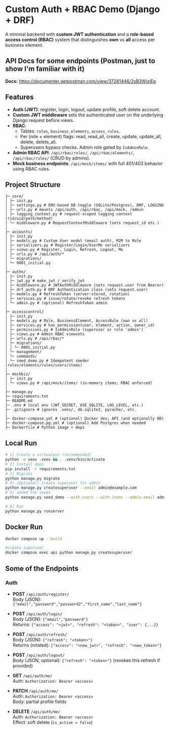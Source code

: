 # Custom Auth + RBAC Demo (Django + DRF)

A minimal backend with **custom JWT authentication** and a **role-based access control (RBAC)** system that distinguishes **own** vs **all** access per business element.

## API Docs for some endpoints (Postman, just to show I'm familiar with it)

**Docs:** https://documenter.getpostman.com/view/37281446/2sB3WjzjEp  

## Features

- **Auth (JWT)**: register, login, logout, update profile, soft delete account.
- **Custom JWT middleware** sets the authenticated user on the underlying Django request before views.
- **RBAC**:
  - Tables: `roles`, `business_elements`, `access_rules`.
  - Per (role × element) flags: read, read_all, create, update, update_all, delete, delete_all.
  - Superusers bypass checks. Admin role gated by `IsAdminRole`.
- **Admin RBAC API**: `/api/rbac/roles/`, `/api/rbac/elements/`, `/api/rbac/rules/` (CRUD by admins).
- **Mock business endpoints**: `/api/mock/items/` with full 401/403 behavior using RBAC rules.


## Project Structure
```text
├─ core/
│ ├─ init.py
│ ├─ settings.py # ENV-based DB toggle (SQLite/Postgres), DRF, LOGGING
│ ├─ urls.py # mounts /api/auth, /api/rbac, /api/mock, /admin
│ ├─ logging_context.py # request-scoped logging context (rid/uid/path/method)
│ └─ middleware.py # RequestContextMiddleware (sets request_id etc.)
│
├─ accounts/
│ ├─ init.py
│ ├─ models.py # Custom User model (email auth), M2M to Role
│ ├─ serializers.py # Register/Login/UserMe serializers
│ ├─ views.py # Register, Login, Refresh, Logout, Me
│ ├─ urls.py # /api/auth/*
│ └─ migrations/
│ └─ 0001_initial.py
│
├─ authn/
│ ├─ init.py
│ ├─ jwt.py # make_jwt / verify_jwt
│ ├─ middleware.py # JWTAuthMiddleware (sets request.user from Bearer)
│ ├─ drf_auth.py # DRF Authentication class (sets request.user)
│ ├─ models.py # RefreshToken (server-stored, rotation)
│ ├─ services.py # issue/rotate/revoke refresh tokens
│ └─ admin.py # (optional) RefreshToken admin
│
├─ accesscontrol/
│ ├─ init.py
│ ├─ models.py # Role, BusinessElement, AccessRule (own vs all)
│ ├─ services.py # has_permission(user, element, action, owner_id)
│ ├─ permissions.py # IsAdminRole (superuser or role 'admin')
│ ├─ views.py # Admin RBAC viewsets
│ ├─ urls.py # /api/rbac/*
│ ├─ migrations/
│ │ └─ 0001_initial.py
│ └─ management/
│ └─ commands/
│ └─ seed_demo.py # Idempotent seeder (roles/elements/rules/users/items)
│
├─ mockbiz/
│ ├─ init.py
│ └─ views.py # /api/mock/items/ (in-memory items; RBAC enforced)
│
├─ manage.py
├─ requirements.txt
├─ README.md
├─ .env # local env (JWT_SECRET, USE_SQLITE, LOG_LEVEL, etc.)
├─ .gitignore # ignores .venv/, db.sqlite3, pycache/, etc.
│
├─ docker-compose.yml # (optional) Docker dev; API (and optionally DB)
├─ docker-compose.pg.yml # (optional) Add Postgres when needed
├─ Dockerfile # Python image + deps
```
## Local Run

```bash
# 1) Create a virtualenv (recommended)
python -m venv .venv && . .venv/bin/activate
# 2) Install deps
pip install -r requirements.txt
# 3) Migrate
python manage.py migrate
# 4) (Optional) Create superuser for admin
python manage.py createsuperuser --email admin@example.com
# 5) added the seeds
python manage.py seed_demo --with-users --with-items --admin-email admin@example.com --admin-password 'YOUR PASSWORD'

# 6) Run
python manage.py runserver
```
## Docker Run

```bash
docker compose up --build

#create superuser
docker compose exec api python manage.py createsuperuser
```

## Some of the Endpoints

### Auth
- **POST** `/api/auth/register/`  
  Body (JSON): `{"email","password","password2","first_name","last_name"}`
  
- **POST** `/api/auth/login/`  
  Body (JSON): `{"email","password"}`  
  Returns: `{"access": "<jwt>", "refresh": "<token>", "user": {...}}`

- **POST** `/api/auth/refresh/`  
  Body (JSON): `{"refresh": "<token>"}`  
  Returns (rotated): `{"access": "<new_jwt>", "refresh": "<new_token>"}`

- **POST** `/api/auth/logout/`  
  Body (JSON, optional): `{"refresh": "<token>"}`  (revokes this refresh if provided)

- **GET** `/api/auth/me/`  
  Auth: `Authorization: Bearer <access>`

- **PATCH** `/api/auth/me/`  
  Auth: `Authorization: Bearer <access>`  
  Body: partial profile fields

- **DELETE** `/api/auth/me/`  
  Auth: `Authorization: Bearer <access>`  
  Effect: soft delete (`is_active = false`)